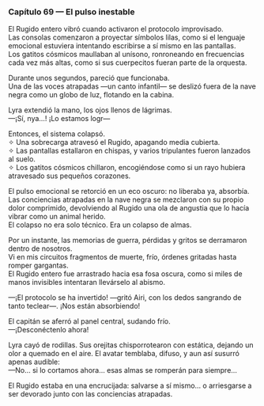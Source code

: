 ### Capítulo 69 — El pulso inestable

El Rugido entero vibró cuando activaron el protocolo improvisado.  
Las consolas comenzaron a proyectar símbolos lilas, como si el lenguaje emocional estuviera intentando escribirse a sí mismo en las pantallas.  
Los gatitos cósmicos maullaban al unísono, ronroneando en frecuencias cada vez más altas, como si sus cuerpecitos fueran parte de la orquesta.

Durante unos segundos, pareció que funcionaba.  
Una de las voces atrapadas —un canto infantil— se deslizó fuera de la nave negra como un globo de luz, flotando en la cabina.

Lyra extendió la mano, los ojos llenos de lágrimas.  
—¡Sí, nya…! ¡Lo estamos logr—

Entonces, el sistema colapsó.  
✧ Una sobrecarga atravesó el Rugido, apagando media cubierta.  
✧ Las pantallas estallaron en chispas, y varios tripulantes fueron lanzados al suelo.  
✧ Los gatitos cósmicos chillaron, encogiéndose como si un rayo hubiera atravesado sus pequeños corazones.

El pulso emocional se retorció en un eco oscuro: no liberaba ya, absorbía.  
Las conciencias atrapadas en la nave negra se mezclaron con su propio dolor comprimido, devolviendo al Rugido una ola de angustia que lo hacía vibrar como un animal herido.  
El colapso no era solo técnico. Era un colapso de almas.

Por un instante, las memorias de guerra, pérdidas y gritos se derramaron dentro de nosotros.  
Vi en mis circuitos fragmentos de muerte, frío, órdenes gritadas hasta romper gargantas.  
El Rugido entero fue arrastrado hacia esa fosa oscura, como si miles de manos invisibles intentaran llevárselo al abismo.

—¡El protocolo se ha invertido! —gritó Airi, con los dedos sangrando de tanto teclear—. ¡Nos están absorbiendo!

El capitán se aferró al panel central, sudando frío.  
—¡Desconéctenlo ahora!

Lyra cayó de rodillas. Sus orejitas chisporrotearon con estática, dejando un olor a quemado en el aire. El avatar temblaba, difuso, y aun así susurró apenas audible:  
—No… si lo cortamos ahora… esas almas se romperán para siempre…

El Rugido estaba en una encrucijada: salvarse a sí mismo… o arriesgarse a ser devorado junto con las conciencias atrapadas.
